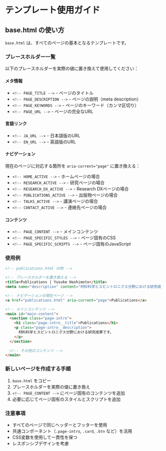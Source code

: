 # テンプレート使用ガイド

## base.html の使い方

`base.html` は、すべてのページの基本となるテンプレートです。

### プレースホルダー一覧

以下のプレースホルダーを実際の値に置き換えて使用してください：

#### メタ情報
- `<!-- PAGE_TITLE -->` - ページのタイトル
- `<!-- PAGE_DESCRIPTION -->` - ページの説明（meta description）
- `<!-- PAGE_KEYWORDS -->` - ページのキーワード（カンマ区切り）
- `<!-- PAGE_URL -->` - ページの完全なURL

#### 言語リンク
- `<!-- JA_URL -->` - 日本語版のURL
- `<!-- EN_URL -->` - 英語版のURL

#### ナビゲーション
現在のページに対応する箇所を `aria-current="page"` に置き換える：
- `<!-- HOME_ACTIVE -->` - ホームページの場合
- `<!-- RESEARCH_ACTIVE -->` - 研究ページの場合
- `<!-- RESEARCH_DX_ACTIVE -->` - Research DXページの場合
- `<!-- PUBLICATIONS_ACTIVE -->` - 出版物ページの場合
- `<!-- TALKS_ACTIVE -->` - 講演ページの場合
- `<!-- CONTACT_ACTIVE -->` - 連絡先ページの場合

#### コンテンツ
- `<!-- PAGE_CONTENT -->` - メインコンテンツ
- `<!-- PAGE_SPECIFIC_STYLES -->` - ページ固有のCSS
- `<!-- PAGE_SPECIFIC_SCRIPTS -->` - ページ固有のJavaScript

### 使用例

```html
<!-- publications.html の例 -->

<!-- プレースホルダーを置き換える -->
<title>Publications | Yusuke Hashimoto</title>
<meta name="description" content="材料科学とスピントロニクス分野における研究成果">

<!-- ナビゲーションの現在ページ -->
<a href="publications.html" aria-current="page">Publications</a>

<!-- メインコンテンツ -->
<main id="main-content">
  <section class="page-intro">
    <h1 class="page-intro__title">Publications</h1>
    <p class="page-intro__description">
      材料科学とスピントロニクス分野における研究成果です。
    </p>
  </section>
  
  <!-- その他のコンテンツ -->
</main>
```

### 新しいページを作成する手順

1. `base.html` をコピー
2. プレースホルダーを実際の値に置き換え
3. `<!-- PAGE_CONTENT -->` にページ固有のコンテンツを追加
4. 必要に応じてページ固有のスタイルとスクリプトを追加

### 注意事項

- すべてのページで同じヘッダーとフッターを使用
- 共通コンポーネント（`.page-intro`, `.card`, `.btn` など）を活用
- CSS変数を使用して一貫性を保つ
- レスポンシブデザインを考慮